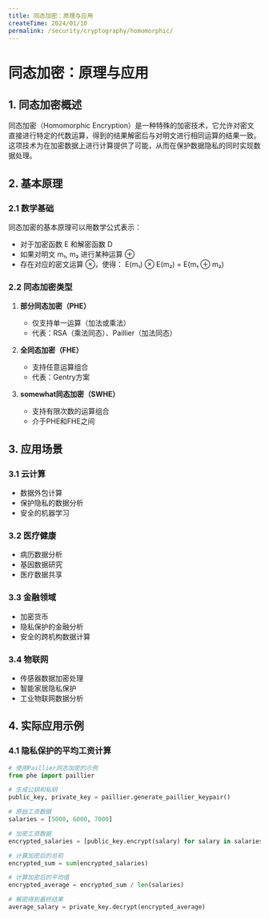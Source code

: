 ```yaml
---
title: 同态加密：原理与应用
createTime: 2024/01/10
permalink: /security/cryptography/homomorphic/
---
```


# 同态加密：原理与应用

## 1. 同态加密概述

同态加密（Homomorphic Encryption）是一种特殊的加密技术，它允许对密文直接进行特定的代数运算，得到的结果解密后与对明文进行相同运算的结果一致。这项技术为在加密数据上进行计算提供了可能，从而在保护数据隐私的同时实现数据处理。

## 2. 基本原理

### 2.1 数学基础
同态加密的基本原理可以用数学公式表示：
- 对于加密函数 E 和解密函数 D
- 如果对明文 m₁, m₂ 进行某种运算 ⊕
- 存在对应的密文运算 ⊗，使得：
  E(m₁) ⊗ E(m₂) = E(m₁ ⊕ m₂)

### 2.2 同态加密类型
1. **部分同态加密（PHE）**
   - 仅支持单一运算（加法或乘法）
   - 代表：RSA（乘法同态）、Paillier（加法同态）

2. **全同态加密（FHE）**
   - 支持任意运算组合
   - 代表：Gentry方案

3. **somewhat同态加密（SWHE）**
   - 支持有限次数的运算组合
   - 介于PHE和FHE之间

## 3. 应用场景

### 3.1 云计算
- 数据外包计算
- 保护隐私的数据分析
- 安全的机器学习

### 3.2 医疗健康
- 病历数据分析
- 基因数据研究
- 医疗数据共享

### 3.3 金融领域
- 加密货币
- 隐私保护的金融分析
- 安全的跨机构数据计算

### 3.4 物联网
- 传感器数据加密处理
- 智能家居隐私保护
- 工业物联网数据分析

## 4. 实际应用示例

### 4.1 隐私保护的平均工资计算
```python
# 使用Paillier同态加密的示例
from phe import paillier

# 生成公钥和私钥
public_key, private_key = paillier.generate_paillier_keypair()

# 原始工资数据
salaries = [5000, 6000, 7000]

# 加密工资数据
encrypted_salaries = [public_key.encrypt(salary) for salary in salaries]

# 计算加密后的总和
encrypted_sum = sum(encrypted_salaries)

# 计算加密后的平均值
encrypted_average = encrypted_sum / len(salaries)

# 解密得到最终结果
average_salary = private_key.decrypt(encrypted_average)